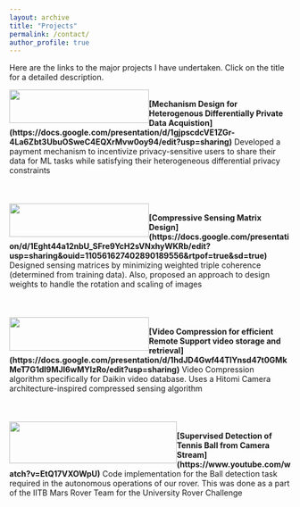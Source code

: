 ```yaml
---
layout: archive
title: "Projects"
permalink: /contact/
author_profile: true
---
```


Here are the links to the major projects I have undertaken. Click on the title for a detailed description.

<img src="https://ameyanjarlekar.github.io/files/balance.PNG" width="250" height="60" style="float:left">
<br>
<b> [Mechanism Design for Heterogenous Differentially Private Data Acquistion](https://docs.google.com/presentation/d/1gjpscdcVE1ZGr-4La6Zbt3UbuOSweC4EQXrMvw0oy94/edit?usp=sharing)</b> 
Developed a payment mechanism to incentivize privacy-sensitive users to share their data for ML tasks while satisfying their heterogeneous differential privacy constraints
<br>
<br>
<br>
<br>
<img src="https://ameyanjarlekar.github.io/files/res1.PNG" width="250" height="60" style="float:left">
<br>
<b> [Compressive Sensing Matrix Design](https://docs.google.com/presentation/d/1Eght44a12nbU_SFre9YcH2sVNxhyWKRb/edit?usp=sharing&ouid=110561627402890189556&rtpof=true&sd=true)</b>
Designed sensing matrices by minimizing weighted triple coherence (determined from training data). Also, proposed an approach to design weights to handle the rotation and scaling of images
<br>
<br>
<br>
<br>
<img src="https://ameyanjarlekar.github.io/files/vid1.PNG" width="250" height="60" style="float:left">
<br>
<b> [Video Compression for efficient Remote Support video storage and retrieval](https://docs.google.com/presentation/d/1hdJD4Gwf44TlYnsd47t0GMkMeT7G1dl9MJl6wMYlzRo/edit?usp=sharing)</b>
Video Compression algorithm specifically for Daikin video database. Uses a Hitomi Camera architecture-inspired compressed sensing algorithm
<br>
<br>
<br>
<br>
<img src="https://ameyanjarlekar.github.io/files/mrt.PNG" width="300" height="75" style="float:left"> &nbsp;
<br>
<b>[Supervised Detection of Tennis Ball from Camera Stream](https://www.youtube.com/watch?v=EtQ17VXOWpU)</b>
Code implementation for the Ball detection task required in the autonomous operations of our rover. This was done as a part of the IITB Mars Rover Team for the University Rover Challenge

